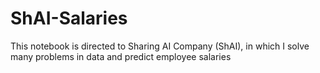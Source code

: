 # ShAI-Salaries
This notebook is directed to Sharing AI Company (ShAI), in which I solve many problems in data and predict employee salaries
